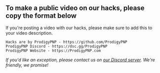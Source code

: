 ## To make a public video on our hacks, please copy the format below

If you're posting a video with our hacks, please make sure to add this to your video description.

```tx
Hacks are by ProdigyPNP - https://github.com/ProdigyPNP
ProdigyPNP Discord - https://dsc.gg/ProdigyPNP
ProdigyPNP Website - https://ProdigyPNP.com
```

*If you'd like an exception, please contact us on [our Discord server](https://dsc.gg/ProdigyPNP). We're friendly, we promise!*

